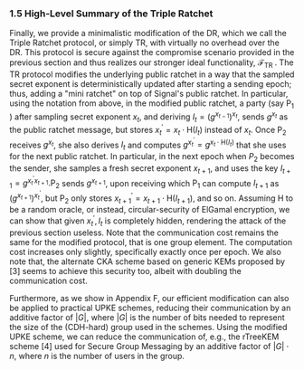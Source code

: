 ### 1.5 High-Level Summary of the Triple Ratchet

Finally, we provide a minimalistic modification of the DR, which we call the Triple Ratchet protocol, or simply TR, with virtually no overhead over the DR. This protocol is secure against the compromise scenario provided in the previous section and thus realizes our stronger ideal functionality, $\mathcal{F}_{\text {TR }}$. The TR protocol modifies the underlying public ratchet in a way that the sampled secret exponent is deterministically updated after starting a sending epoch; thus, adding a "mini ratchet" on top of Signal's public ratchet. In particular, using the notation from above, in the modified public ratchet, a party (say $\mathrm{P}_{1}$ ) after sampling secret exponent $x_{t}$, and deriving $I_{t}=\left(g^{x_{t-1}}\right)^{x_{t}}$, sends $g^{x_{t}}$ as the public ratchet message, but stores $x_{t}^{\prime}=x_{t} \cdot \mathrm{H}\left(I_{t}\right)$ instead of $x_{t}$. Once $\mathrm{P}_{2}$ receives $g^{x_{t}}$, she also derives $I_{t}$ and computes $g^{x_{t}^{\prime}}=g^{x_{t} \cdot \mathrm{H}\left(I_{t}\right)}$ that she uses for the next public ratchet. In particular, in the next epoch when $P_{2}$ becomes the sender, she samples a fresh secret exponent $x_{t+1}$, and uses the key $I_{t+1}=g^{x_{t}^{\prime} x_{t+1}} . \mathrm{P}_{2}$ sends $g^{x_{t+1}}$, upon receiving which $\mathrm{P}_{1}$ can compute $I_{t+1}$ as $\left(g^{x_{t+1}}\right)^{x_{t}^{\prime}}$, but $\mathrm{P}_{2}$ only stores $x_{t+1}^{\prime}=x_{t+1} \cdot \mathrm{H}\left(I_{t+1}\right)$, and so on. Assuming H to be a random oracle, or instead, circular-security of ElGamal encryption, we can show that given $x_{t}^{\prime}, I_{t}$ is completely hidden, rendering the attack of the previous section useless. Note that the communication cost remains the same for the modified protocol, that is one group element. The computation cost increases only slightly, specifically exactly once per epoch. We also note that, the alternate CKA scheme based on generic KEMs proposed by [3] seems to achieve this security too, albeit with doubling the communication cost.

Furthermore, as we show in Appendix F, our efficient modification can also be applied to practical UPKE schemes, reducing their communication by an additive factor of $|G|$, where $|G|$ is the number of bits needed to represent the size of the (CDH-hard) group used in the schemes. Using the modified UPKE scheme, we can reduce the communication of, e.g., the rTreeKEM scheme [4] used for Secure Group Messaging by an additive factor of $|G| \cdot n$, where $n$ is the number of users in the group.
